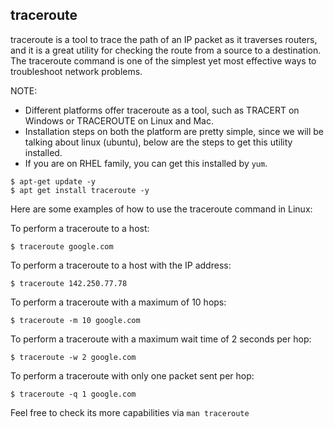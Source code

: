 ## traceroute ##

traceroute is a tool to trace the path of an IP packet as it traverses routers, and it is a great utility for checking the route from a source to a destination. The traceroute command is one of the simplest yet most effective ways to troubleshoot network problems.

NOTE: 
- Different platforms offer traceroute as a tool, such as TRACERT on Windows or TRACEROUTE on Linux and Mac.
- Installation steps on both the platform are pretty simple, since we will be talking about linux (ubuntu), below are the steps to get this utility installed.
- If you are on RHEL family, you can get this installed by `yum`.

```
$ apt-get update -y 
$ apt get install traceroute -y
```

Here are some examples of how to use the traceroute command in Linux:

To perform a traceroute to a host:
```
$ traceroute google.com
```

To perform a traceroute to a host with the IP address:
```
$ traceroute 142.250.77.78
```

To perform a traceroute with a maximum of 10 hops:
```
$ traceroute -m 10 google.com
```

To perform a traceroute with a maximum wait time of 2 seconds per hop:
```
$ traceroute -w 2 google.com
```

To perform a traceroute with only one packet sent per hop:
```
$ traceroute -q 1 google.com
```

Feel free to check its more capabilities via `man traceroute`
